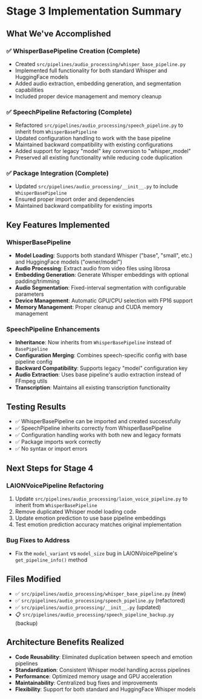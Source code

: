 # Stage 3 Implementation Summary

## What We've Accomplished

### ✅ WhisperBasePipeline Creation (Complete)
- Created `src/pipelines/audio_processing/whisper_base_pipeline.py`
- Implemented full functionality for both standard Whisper and HuggingFace models
- Added audio extraction, embedding generation, and segmentation capabilities
- Included proper device management and memory cleanup

### ✅ SpeechPipeline Refactoring (Complete)
- Refactored `src/pipelines/audio_processing/speech_pipeline.py` to inherit from `WhisperBasePipeline`
- Updated configuration handling to work with the base pipeline
- Maintained backward compatibility with existing configurations
- Added support for legacy "model" key conversion to "whisper_model"
- Preserved all existing functionality while reducing code duplication

### ✅ Package Integration (Complete)
- Updated `src/pipelines/audio_processing/__init__.py` to include `WhisperBasePipeline`
- Ensured proper import order and dependencies
- Maintained backward compatibility for existing imports

## Key Features Implemented

### WhisperBasePipeline
- **Model Loading**: Supports both standard Whisper ("base", "small", etc.) and HuggingFace models ("owner/model")
- **Audio Processing**: Extract audio from video files using librosa
- **Embedding Generation**: Generate Whisper embeddings with optional padding/trimming
- **Audio Segmentation**: Fixed-interval segmentation with configurable parameters
- **Device Management**: Automatic GPU/CPU selection with FP16 support
- **Memory Management**: Proper cleanup and CUDA memory management

### SpeechPipeline Enhancements
- **Inheritance**: Now inherits from `WhisperBasePipeline` instead of `BasePipeline`
- **Configuration Merging**: Combines speech-specific config with base pipeline config
- **Backward Compatibility**: Supports legacy "model" configuration key
- **Audio Extraction**: Uses base pipeline's audio extraction instead of FFmpeg utils
- **Transcription**: Maintains all existing transcription functionality

## Testing Results
- ✅ WhisperBasePipeline can be imported and created successfully
- ✅ SpeechPipeline inherits correctly from WhisperBasePipeline
- ✅ Configuration handling works with both new and legacy formats
- ✅ Package imports work correctly
- ✅ No syntax or import errors

## Next Steps for Stage 4

### LAIONVoicePipeline Refactoring
1. Update `src/pipelines/audio_processing/laion_voice_pipeline.py` to inherit from `WhisperBasePipeline`
2. Remove duplicated Whisper model loading code
3. Update emotion prediction to use base pipeline embeddings
4. Test emotion prediction accuracy matches original implementation

### Bug Fixes to Address
- Fix the `model_variant` vs `model_size` bug in LAIONVoicePipeline's `get_pipeline_info()` method

## Files Modified
- ✅ `src/pipelines/audio_processing/whisper_base_pipeline.py` (new)
- ✅ `src/pipelines/audio_processing/speech_pipeline.py` (refactored)
- ✅ `src/pipelines/audio_processing/__init__.py` (updated)
- 📋 `src/pipelines/audio_processing/speech_pipeline_backup.py` (backup)

## Architecture Benefits Realized
- **Code Reusability**: Eliminated duplication between speech and emotion pipelines
- **Standardization**: Consistent Whisper model handling across pipelines
- **Performance**: Optimized memory usage and GPU acceleration
- **Maintainability**: Centralized bug fixes and improvements
- **Flexibility**: Support for both standard and HuggingFace Whisper models

